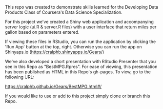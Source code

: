This repo was created to demonstrate skills learned for the Developing Data Products Class of Coursera's Data Science Specialization.

For this project we've created a Shiny web application and accompanying server logic (ui.R & server.R files) with a user interface that return miles per gallon based on parameters entered.

If viewing these files in RStudio, you can run the application by clicking the 'Run App' button at the top, right. Otherwise you can 
run the app on Shinyaps.io (https://cralphb.shinyapps.io/Gears/)


We've also developed a short presentation with RStudio Presenter that you see in this Repo as "BestMPG.Rpres". For ease of viewing, this presentation has been published as HTML in this Repo's gh-pages. To view, go to the following URL:

https://cralphb.github.io/Gears/BestMPG.html#/

If you would like to use or add to this project simply clone or branch this Repo.
